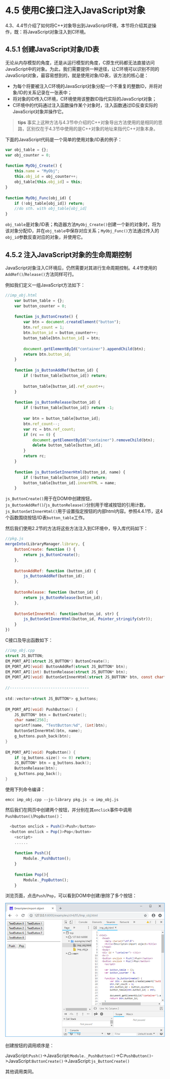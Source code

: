 # 4.5 使用C接口注入JavaScript对象

4.3、4.4节介绍了如何将C++对象导出到JavaScript环境，本节将介绍其逆操作，既：将JavaScript对象注入到C环境。

## 4.5.1 创建JavaScript对象/ID表

无论从内存模型的角度，还是从运行模型的角度，C原生代码都无法直接访问JavaScript中的对象。为此，我们需要提供一种途径，让C环境可以识别不同的JavaScript对象，最容易想到的，就是使用对象/ID表，该方法的核心是：

- 为每个将要被注入C环境的JavaScript对象分配一个不重复的整数ID，并将对象/ID的关系记录在一张表中；
- 将对象的ID传入C环境，C环境使用该整数ID指代实际的JavaScript对象；
- C环境中的代码通过注入函数操作某个对象时，注入函数通过ID反查实际的JavaScript对象并操作它。

> **tips** 事实上这种方法与4.3节中介绍的C++对象导出方法使用的是相同的思路，区别仅在于4.3节中使用的是C++对象的地址来指代C++对象本身。

下面的JavaScript代码是一个简单的使用对象/ID表的例子：

```js
var obj_table = {};
var obj_counter = 0;

function MyObj_Create() {
	this.name = "MyObj";
	this.obj_id = obj_counter++;
	obj_table[this.obj_id] = this;
}

function MyObj_Func(obj_id) {
	if (!obj_table[obj_id]) return;
	//do sth. with obj_table[obj_id]
}
```

`obj_table`是对象/ID表；构造器方法`MyObj_Create()`创建一个新的对象时，将为该对象分配ID，并在`obj_table`中保存对应关系；`MyObj_Func()`方法通过传入的`obj_id`参数反查对应的对象，并使用它。

## 4.5.2 注入JavaScript对象的生命周期控制

JavaScript对象注入C环境后，仍然需要对其进行生命周期控制。4.4节使用的`AddRef()`/`Release()`方法同样可行。

例如我们定义一组JavaScript方法如下：

```js
//imp_obj.html
	var button_table = {};
	var button_counter = 0;

	function js_ButtonCreate() {
		var btn = document.createElement("button");
		btn.ref_count = 1;
		btn.button_id = button_counter++;
		button_table[btn.button_id] = btn;
	
		document.getElementById("container").appendChild(btn);
		return btn.button_id;
	}
	
	function js_ButtonAddRef(button_id) {
		if (!button_table[button_id]) return;
		
		button_table[button_id].ref_count++;
	}
	
	function js_ButtonRelease(button_id) {
		if (!button_table[button_id]) return -1;
	
		var btn = button_table[button_id];
		btn.ref_count--;
		var rc = btn.ref_count;
		if (rc == 0) {
			document.getElementById("container").removeChild(btn);
			delete button_table[button_id];
		}
		return rc;
	}
	
	function js_ButtonSetInnerHtml(button_id, name) {
		if (!button_table[button_id]) return;
		button_table[button_id].innerHTML = name;	
	}
```

`js_ButtonCreate()`用于在DOM中创建按钮，`js_ButtonAddRef()`/`js_ButtonRelease()`分别用于增减按钮的引用计数，`js_ButtonSetInnerHtml()`用于设置指定按钮的内部html内容。参照4.4.1节，这4个函数围绕按钮/ID表`button_table`工作。

然后我们使用2.2节的方法将这些方法注入到C环境中，导入库代码如下：

```js
//pkg.js
mergeInto(LibraryManager.library, {
	ButtonCreate: function () {
		return js_ButtonCreate();
    },
	
	ButtonAddRef: function (button_id) {
		js_ButtonAddRef(button_id);
    },
	
	ButtonRelease: function (button_id) {
		return js_ButtonRelease(button_id);
	},

	ButtonSetInnerHtml: function(button_id, str) {
		js_ButtonSetInnerHtml(button_id, Pointer_stringify(str));
	}
})
```

C接口及导出函数如下：

```c
//imp_obj.cpp
struct JS_BUTTON;
EM_PORT_API(struct JS_BUTTON*) ButtonCreate();
EM_PORT_API(void) ButtonAddRef(struct JS_BUTTON* btn);
EM_PORT_API(int) ButtonRelease(struct JS_BUTTON* btn);
EM_PORT_API(void) ButtonSetInnerHtml(struct JS_BUTTON* btn, const char* str);

//-----------------------------------

std::vector<struct JS_BUTTON*> g_buttons;

EM_PORT_API(void) PushButton() {
	JS_BUTTON* btn = ButtonCreate();
	char name[256];
	sprintf(name, "TestButton:%d", (int)btn);
	ButtonSetInnerHtml(btn, name);
	g_buttons.push_back(btn);
}

EM_PORT_API(void) PopButton() {
	if (g_buttons.size() <= 0) return;
	JS_BUTTON* btn = g_buttons.back();
	ButtonRelease(btn);
	g_buttons.pop_back();
}
```

使用下列命令编译：

```
emcc imp_obj.cpp --js-library pkg.js -o imp_obj.js
```

然后我们在网页中创建两个按钮，并分别在其`onclick`事件中调用`PushButton()`/`PopButton()`：

```js
  <button onclick = Push()>Push</button>
  <button onclick = Pop()>Pop</button>
	<script>
	......
	
	function Push(){
		Module._PushButton();
	}
	
	function Pop(){
		Module._PopButton();
	}
```

浏览页面，点击`Push`/`Pop`，可以看到DOM中创建/删除了多个按钮：

![](images/05-obj-imp-log.png)

创建按钮的调用顺序是：

JavaScript:`Push()`->JavaScript:`Module._PushButton()`->C:`PushButton()`->JavaScript:`ButtonCreate()`->JavaScript:`js_ButtonCreate()`

其他调用类同。